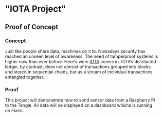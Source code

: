 # "IOTA Project"
## Proof of Concept
### Concept
Just like people share data, machines do it to. 
Nowadays security has reached an unseen level of awareness. The need of tamperproof systems is higher now than ever before. Here's were [IOTA](https://https://www.iota.org) comes in. IOTA’s distributed ledger, by contrast, does not consist of transactions grouped into blocks and stored in sequential chains, but as a stream of individual transactions entangled together.

### Proof 
This project will demonstrate how to send sensor data from a Raspberry Pi to the Tangle. All data will be displayed on a dashboard whichs is running on Flask.
